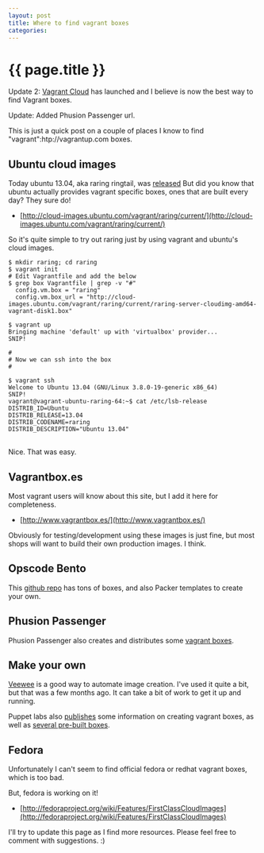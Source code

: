 ```yaml
---
layout: post
title: Where to find vagrant boxes
categories:
---
```


# {{ page.title }}

Update 2: [Vagrant Cloud](https://vagrantcloud.com) has launched and I believe is now the best way to find Vagrant boxes.

Update: Added Phusion Passenger url.

This is just a quick post on a couple of places I know to find "vagrant":htp://vagrantup.com boxes. 

## Ubuntu cloud images

Today ubuntu 13.04, aka raring ringtail, was [released](https://wiki.ubuntu.com/RaringRingtail/ReleaseNotes?action=show&redirect=RaringRingtail%2FTechnicalOverview) But did you know that ubuntu actually provides vagrant specific boxes, ones that are built every day? They sure do!

- [http://cloud-images.ubuntu.com/vagrant/raring/current/](http://cloud-images.ubuntu.com/vagrant/raring/current/)

So it's quite simple to try out raring just by using vagrant and ubuntu's cloud images.

<pre>
<code>$ mkdir raring; cd raring
$ vagrant init
# Edit Vagrantfile and add the below
$ grep box Vagrantfile | grep -v "#"
  config.vm.box = "raring"
  config.vm.box_url = "http://cloud-images.ubuntu.com/vagrant/raring/current/raring-server-cloudimg-amd64-vagrant-disk1.box"

$ vagrant up
Bringing machine 'default' up with 'virtualbox' provider...
SNIP!

#
# Now we can ssh into the box
#

$ vagrant ssh
Welcome to Ubuntu 13.04 (GNU/Linux 3.8.0-19-generic x86_64)
SNIP!
vagrant@vagrant-ubuntu-raring-64:~$ cat /etc/lsb-release 
DISTRIB_ID=Ubuntu
DISTRIB_RELEASE=13.04
DISTRIB_CODENAME=raring
DISTRIB_DESCRIPTION="Ubuntu 13.04"
</code>
</pre>

Nice. That was easy.

## Vagrantbox.es

Most vagrant users will know about this site, but I add it here for completeness.

- [http://www.vagrantbox.es/](http://www.vagrantbox.es/)

Obviously for testing/development using these images is just fine, but most shops will want to build their own production images. I think.

## Opscode Bento

This [github repo](https://github.com/opscode/bento) has tons of boxes, and also Packer templates to create your own.

## Phusion Passenger

Phusion Passenger also creates and distributes some [vagrant boxes](https://oss-binaries.phusionpassenger.com/vagrant/boxes/latest/).

## Make your own

[Veewee](https://github.com/jedi4ever/veewee) is a good way to automate image creation. I've used it quite a bit, but that was a few months ago. It can take a bit of work to get it up and running.

Puppet labs also [publishes](https://github.com/puppetlabs/puppet-vagrant-boxes) some information on creating vagrant boxes, as well as [several pre-built boxes](http://puppet-vagrant-boxes.puppetlabs.com/).


## Fedora

Unfortunately I can't seem to find official fedora or redhat vagrant boxes, which is too bad.

But, fedora is working on it!

- [http://fedoraproject.org/wiki/Features/FirstClassCloudImages](http://fedoraproject.org/wiki/Features/FirstClassCloudImages)

I'll try to update this page as I find more resources. Please feel free to comment with suggestions. :)
